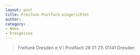 ```yaml
---
layout: post
title: Freifunk-Postfach eingerichtet
author:
category:
- News
- Ereignisse
---
```


> Freifunk Dresden e.V.\\
> Postfach 28 01 21\\
> 01141 Dresden
